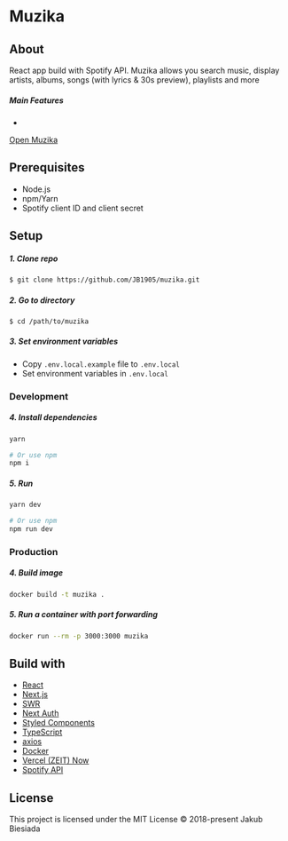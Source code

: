 # Muzika

## About

React app build with Spotify API. Muzika allows you search music, display artists, albums, songs (with lyrics & 30s preview), playlists and more

##### Main Features

-

[Open Muzika](https://muzika.now.sh/)

## Prerequisites

- Node.js
- npm/Yarn
- Spotify client ID and client secret

## Setup

##### 1. Clone repo

```sh
$ git clone https://github.com/JB1905/muzika.git
```

##### 2. Go to directory

```sh
$ cd /path/to/muzika
```

##### 3. Set environment variables

- Copy `.env.local.example` file to `.env.local`
- Set environment variables in `.env.local`

### Development

##### 4. Install dependencies

```sh
yarn

# Or use npm
npm i
```

##### 5. Run

```sh
yarn dev

# Or use npm
npm run dev
```

### Production

##### 4. Build image

```sh
docker build -t muzika .
```

##### 5. Run a container with port forwarding

```sh
docker run --rm -p 3000:3000 muzika
```

## Build with

- [React](https://reactjs.org/)
- [Next.js](https://nextjs.org/)
- [SWR](https://swr.vercel.app/)
- [Next Auth](https://next-auth.js.org/)
- [Styled Components](https://styled-components.com/)
- [TypeScript](https://www.typescriptlang.org/)
- [axios](https://github.com/axios/axios/)
- [Docker](https://www.docker.com/)
- [Vercel (ZEIT) Now](https://vercel.com/)
- [Spotify API](https://developer.spotify.com/)

## License

This project is licensed under the MIT License © 2018-present Jakub Biesiada

